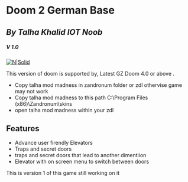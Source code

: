 # Doom 2 German Base
## _By Talha Khalid IOT Noob_
##### V 1.0
[![N|Solid](https://www.esportsportal.com/wp-content/uploads/2019/07/DOOM2.jpg)](https://nodesource.com/products/nsolid)

 
This version of doom is supported by,
Latest GZ Doom   4.0 or above .

- Copy talha mod madness in zandronum folder or zdl othervise game may not work
- Copy talha mod madness to this path  C:\Program Files (x86)\Zandronum\skins
- open talha mod madness within your zdl 
 
 

## Features

- Advance user firendly Elevators 
- Traps and secret doors
- traps and secret doors that lead to another dimentiion 
- Elevator with on screen menu to switch between doors

This is version 1 of this game still working on it
 
